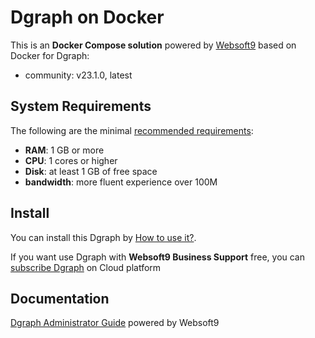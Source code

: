 # Dgraph on Docker  

This is an **Docker Compose solution** powered by [Websoft9](https://www.websoft9.com) based on Docker for Dgraph:


 - community:  v23.1.0, latest


## System Requirements

The following are the minimal [recommended requirements](https://hub.docker.com/r/dgraph/standalone):

* **RAM**: 1 GB or more
* **CPU**: 1 cores or higher
* **Disk**: at least 1 GB of free space
* **bandwidth**: more fluent experience over 100M  

## Install

You can install this Dgraph by [How to use it?](https://github.com/Websoft9/docker-library#how-to-use-it).   

If you want use Dgraph with **Websoft9 Business Support** free, you can [subscribe Dgraph](https://www.websoft9.com/apps) on Cloud platform

## Documentation

[Dgraph Administrator Guide](https://support.websoft9.com/docs/dgraph) powered by Websoft9